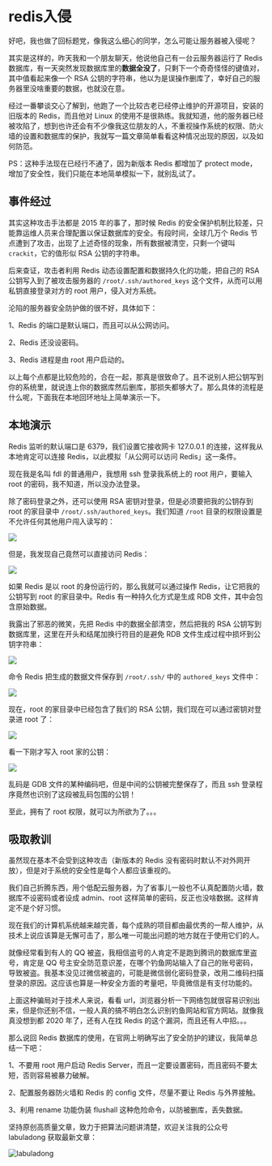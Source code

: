 # redis入侵

好吧，我也做了回标题党，像我这么细心的同学，怎么可能让服务器被入侵呢？

其实是这样的，昨天我和一个朋友聊天，他说他自己有一台云服务器运行了 Redis 数据库，有一天突然发现数据库里的**数据全没了**，只剩下一个奇奇怪怪的键值对，其中值看起来像一个 RSA 公钥的字符串，他以为是误操作删库了，幸好自己的服务器里没啥重要的数据，也就没在意。

经过一番攀谈交心了解到，他跑了一个比较古老已经停止维护的开源项目，安装的旧版本的 Redis，而且他对 Linux 的使用不是很熟练。我就知道，他的服务器已经被攻陷了，想到也许还会有不少像我这位朋友的人，不重视操作系统的权限、防火墙的设置和数据库的保护，我就写一篇文章简单看看这种情况出现的原因，以及如何防范。

PS：这种手法现在已经行不通了，因为新版本 Redis 都增加了 protect mode，增加了安全性，我们只能在本地简单模拟一下，就别乱试了。

## 事件经过

其实这种攻击手法都是 2015 年的事了，那时候 Redis 的安全保护机制比较差，只能靠运维人员来合理配置以保证数据库的安全。有段时间，全球几万个 Redis 节点遭到了攻击，出现了上述奇怪的现象，所有数据被清空，只剩一个键叫 `crackit`，它的值形似 RSA 公钥的字符串。

后来查证，攻击者利用 Redis 动态设置配置和数据持久化的功能，把自己的 RSA 公钥写入到了被攻击服务器的 `/root/.ssh/authored_keys` 这个文件，从而可以用私钥直接登录对方的 root 用户，侵入对方系统。

沦陷的服务器安全防护做的很不好，具体如下：

1、Redis 的端口是默认端口，而且可以从公网访问。

2、Redis 还没设密码。

3、Redis 进程是由 root 用户启动的。

以上每个点都是比较危险的，合在一起，那真是很致命了。且不说别人把公钥写到你的系统里，就说连上你的数据库然后删库，那损失都够大了。那么具体的流程是什么呢，下面我在本地回环地址上简单演示一下。

## 本地演示

Redis 监听的默认端口是 6379，我们设置它接收网卡 127.0.0.1 的连接，这样我从本地肯定可以连接 Redis，以此模拟「从公网可以访问 Redis」这一条件。

现在我是名叫 fdl 的普通用户，我想用 ssh 登录我系统上的 root 用户，要输入 root 的密码，我不知道，所以没办法登录。

除了密码登录之外，还可以使用 RSA 密钥对登录，但是必须要把我的公钥存到 root 的家目录中 `/root/.ssh/authored_keys`。我们知道 `/root` 目录的权限设置是不允许任何其他用户闯入读写的：

![](../.gitbook/assets/1%20%284%29.png)

但是，我发现自己竟然可以直接访问 Redis：

![](../.gitbook/assets/2%20%283%29.png)

如果 Redis 是以 root 的身份运行的，那么我就可以通过操作 Redis，让它把我的公钥写到 root 的家目录中。Redis 有一种持久化方式是生成 RDB 文件，其中会包含原始数据。

我露出了邪恶的微笑，先把 Redis 中的数据全部清空，然后把我的 RSA 公钥写到数据库里，这里在开头和结尾加换行符目的是避免 RDB 文件生成过程中损坏到公钥字符串：

![](../.gitbook/assets/3%20%282%29.png)

命令 Redis 把生成的数据文件保存到 `/root/.ssh/` 中的 `authored_keys` 文件中：

![](../.gitbook/assets/4%20%281%29.png)

现在，root 的家目录中已经包含了我们的 RSA 公钥，我们现在可以通过密钥对登录进 root 了：

![](../.gitbook/assets/5%20%281%29.png)

看一下刚才写入 root 家的公钥：

![](../.gitbook/assets/6%20%281%29.png)

乱码是 GDB 文件的某种编码吧，但是中间的公钥被完整保存了，而且 ssh 登录程序竟然也识别了这段被乱码包围的公钥！

至此，拥有了 root 权限，就可以为所欲为了。。。

## 吸取教训

虽然现在基本不会受到这种攻击（新版本的 Redis 没有密码时默认不对外网开放），但是对于系统的安全性是每个人都应该重视的。

我们自己折腾东西，用个低配云服务器，为了省事儿一般也不认真配置防火墙，数据库不设密码或者设成 admin、root 这样简单的密码，反正也没啥数据。这样肯定不是个好习惯。

现在我们的计算机系统越来越完善，每个成熟的项目都由最优秀的一帮人维护，从技术上说应该算是无懈可击了，那么唯一可能出问题的地方就在于使用它们的人。

就像经常看到有人的 QQ 被盗，我相信盗号的人肯定不是跑到腾讯的数据库里盗号，肯定是 QQ 号主安全防范意识差，在哪个钓鱼网站输入了自己的账号密码，导致被盗。我基本没见过微信被盗的，可能是微信弱化密码登录，改用二维码扫描登录的原因。这应该也算是一种安全方面的考量吧，毕竟微信是有支付功能的。

上面这种骗局对于技术人来说，看看 url，浏览器分析一下网络包就很容易识别出来，但是你还别不信，一般人真的搞不明白怎么识别钓鱼网站和官方网站。就像我真没想到都 2020 年了，还有人在找 Redis 的这个漏洞，而且还有人中招。。。

那么说回 Redis 数据库的使用，在官网上明确写出了安全防护的建议，我简单总结一下吧：

1、不要用 root 用户启动 Redis Server，而且一定要设置密码，而且密码不要太短，否则容易被暴力破解。

2、配置服务器防火墙和 Redis 的 config 文件，尽量不要让 Redis 与外界接触。

3、利用 rename 功能伪装 flushall 这种危险命令，以防被删库，丢失数据。

坚持原创高质量文章，致力于把算法问题讲清楚，欢迎关注我的公众号 labuladong 获取最新文章：

![labuladong](../.gitbook/assets/labuladong.jpg)


